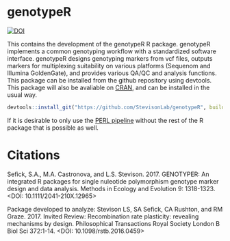 # genotypeR

[![DOI](https://zenodo.org/badge/85131181.svg)](https://zenodo.org/badge/latestdoi/85131181)

This contains the development of the genotypeR R package. genotypeR implements a common genotyping workflow with a standardized software interface. genotypeR designs genotyping markers from vcf files, outputs markers for multiplexing suitability on various platforms (Sequenom and Illumina GoldenGate), and provides various QA/QC and analysis functions. This package can be installed from the github repository using devtools. This package will also be avaliable on [CRAN](https://cran.r-project.org/), and can be installed in the usual way.

``` R
devtools::install_git("https://github.com/StevisonLab/genotypeR", build_vignette=TRUE)

```

If it is desirable to only use the [PERL pipeline](https://github.com/StevisonLab/genotypeR/tree/master/inst/SequenomMarkers_v2) without the rest of the R package that is possible as well.

# Citations
Sefick, S.A., M.A. Castronova, and L.S. Stevison. 2017. GENOTYPER: An integrated R packages for single nuleotide polymorphism genotype marker design and data analysis. Methods in Ecology and Evolution 9: 1318-1323. <DOI: 10.1111/2041-210X.12965>

Package developed to analyze:
Stevison LS, SA Sefick, CA Rushton, and RM Graze. 2017. Invited Review: Recombination rate plasticity: revealing mechanisms by design. Philosophical Transactions Royal Society London B Biol Sci 372:1-14. <DOI: 10.1098/rstb.2016.0459>

